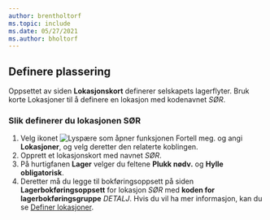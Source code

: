 ```yaml
---
author: brentholtorf
ms.topic: include
ms.date: 05/27/2021
ms.author: bholtorf
---
```

## Definere plassering

Oppsettet av siden **Lokasjonskort** definerer selskapets lagerflyter. Bruk korte Lokasjoner til å definere en lokasjon med kodenavnet *SØR*.

### Slik definerer du lokasjonen SØR

1. Velg ikonet ![Lyspære som åpner funksjonen Fortell meg.](../media/ui-search/search_small.png "Fortell hva du vil gjøre") og angi **Lokasjoner**, og velg deretter den relaterte koblingen.  
2. Opprett et lokasjonskort med navnet *SØR*.  
3. På hurtigfanen **Lager** velger du feltene **Plukk nødv.** og **Hylle obligatorisk**.
4. Deretter må du legge til bokføringsoppsett på siden **Lagerbokføringsoppsett** for lokasjon *SØR* med **koden for lagerbokføringsgruppe** *DETALJ*. Hvis du vil ha mer informasjon, kan du se [Definer lokasjoner](../inventory-how-setup-locations.md).
